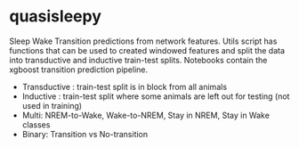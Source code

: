 # quasisleepy
Sleep Wake Transition predictions from network features.
Utils script has functions that can be used to created windowed features and split the data into transductive and inductive train-test splits. Notebooks contain the xgboost transition prediction pipeline.
  - Transductive : train-test split is in block from all animals
  - Inductive : train-test split where some animals are left out for testing (not used in training)
  - Multi: NREM-to-Wake, Wake-to-NREM, Stay in NREM, Stay in Wake classes
  - Binary: Transition vs No-transition
    
